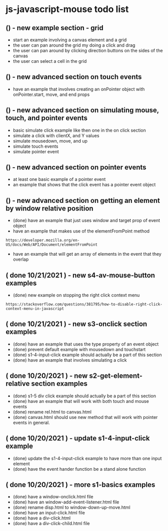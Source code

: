 # js-javascript-mouse todo list

## () - new example section - grid
* start an example involving a canvas element and a grid
* the user can pan around the grid my doing a click and drag
* the user can pan around by clicking direction buttons on the sides of the canvas
* the user can select a cell in the grid

## () - new advanced section on touch events
* have an example that involves creating an onPointer object with onPointer.start, move, and end props

## () - new advanced section on simulating mouse, touch, and pointer events
* basic simulate click example like then one in the on click section
* simulate a click with clientX, and Y values
* simulate mousedown, move, and up
* simulate touch events
* simulate pointer event

## () - new advanced section on pointer events
* at least one basic example of a pointer event
* an example that shows that the click event has a pointer event object

## () - new advanced section on getting an element by window relative position
* (done) have an example that just uses window and target prop of event object
* have an example that makes use of the elementFromPoint method
```
https://developer.mozilla.org/en-US/docs/Web/API/Document/elementFromPoint
```
* have an example that will get an array of elements in the event that they overlap

## ( done 10/21/2021 ) - new s4-av-mouse-button examples
* (done) new example on stopping the right click context menu
```
https://stackoverflow.com/questions/381795/how-to-disable-right-click-context-menu-in-javascript
```

## ( done 10/21/2021 ) - new s3-onclick section examples
* (done) have an example that uses the type property of an event object
* (done) prevent default example with mousedown and touchstart
* (done) s1-4-input-click example should actually be a part of this section
* (done) have an example that involves simulating a click

## ( done 10/20/2021 ) - new s2-get-element-relative section examples
* (done) s1-5 div click example should actually be a part of this section
* (done) have an example that will work with both touch and mouse events
* (done) rename rel.html to canvas.html
* (done) canvas.html should use new method that will work with pointer events in general.

## ( done 10/20/2021 ) - update s1-4-input-click example
* (done) update the s1-4-input-click example to have more than one input element
* (done) have the event hander function be a stand alone function

## ( done 10/20/2021 ) - more s1-basics examples
* (done) have a window-onclick.html file
* (done) have an window-add-event-listener.html file
* (done) rename disp.html to window-down-up-move.html
* (done) have an input-click.html file
* (done) have a div-click.html
* (done) have a div-click-child.html file

